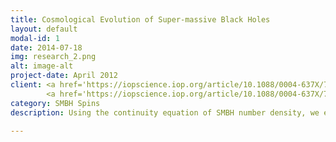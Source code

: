```yaml
---
title: Cosmological Evolution of Super-massive Black Holes
layout: default
modal-id: 1
date: 2014-07-18
img: research_2.png
alt: image-alt
project-date: April 2012
client: <a href='https://iopscience.iop.org/article/10.1088/0004-637X/749/2/187'>Li et al. 2013, ApJ, 749, 187</a>, 
        <a href='https://iopscience.iop.org/article/10.1088/0004-637X/749/2/187'>Li et al. 2013, ApJ, 749, 187</a>
category: SMBH Spins
description: Using the continuity equation of SMBH number density, we explicitly obtain the mass-dependent cosmological evolution of the radiative efficiency for accretion, which serves as a proxy for SMBH spin. Our calculations make use of the SMBH mass function of active and inactive galaxies, the bolometric luminosity function of active galactic nuclei (AGNs), corrected for the contribution from Compton-thick sources, and the observed Eddington ratio distribution. We find that the radiative efficiency generally increases with increasing black hole mass at high redshifts (z >~ 1), while the trend reverses at lower redshifts, such that the highest efficiencies are attained by the lowest mass black holes. Assuming that the standard accretion disk model applies, we suggest that the accretion history of SMBHs and their accompanying spins evolves in two distinct regimes, an early phase of prolonged accretion, plausibly driven by major mergers, during which the black hole spins up, then switching to a period of random, episodic accretion, governed by minor mergers and internal secular processes, during which the hole spins down. The transition epoch depends on mass, mirroring other evidence for "cosmic downsizing" in the AGN population; it occurs at z ≈ 2 for high-mass black holes and somewhat later, at z ≈ 1, for lower mass systems. 

---
```

